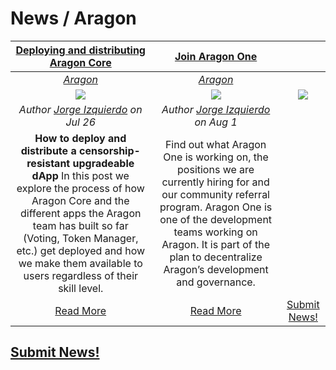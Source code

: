 # News / Aragon

[**Deploying and distributing Aragon Core**](https://blog.aragon.one/deploying-and-distributing-aragon-core-11e70cbc9b50) | [**Join Aragon One**](https://blog.aragon.one/join-aragon-one-18ba965c0c0c) | |  
:-----------:|:-----------:|:-----------:|  
[_Aragon_](aragon.md) | [_Aragon_](aragon.md) | |  
[<img src="https://cdn-images-1.medium.com/max/800/1*u8nCiZUgr3Jgmxu0m_l1CA.png">](https://blog.aragon.one/deploying-and-distributing-aragon-core-11e70cbc9b50) | [<img src="https://wiki.aragon.org/design/logo/aragon_one/png/aragon-one-lineart-black-transparent.png">](https://blog.aragon.one/join-aragon-one-18ba965c0c0c) | [<img src="../images/monthly_no_image.png">](../guides/guide_for_submitting_news.md) |  
_Author [Jorge Izquierdo](https://blog.aragon.one/@izqui9) on Jul 26_ | _Author [Jorge Izquierdo](https://blog.aragon.one/@izqui9) on Aug 1_ | |  
**How to deploy and distribute a censorship-resistant upgradeable dApp** In this post we explore the process of how Aragon Core and the different apps the Aragon team has built so far (Voting, Token Manager, etc.) get deployed and how we make them available to users regardless of their skill level. | Find out what Aragon One is working on, the positions we are currently hiring for and our community referral program. Aragon One is one of the development teams working on Aragon. It is part of the plan to decentralize Aragon’s development and governance. | |  
[Read More](https://blog.aragon.one/deploying-and-distributing-aragon-core-11e70cbc9b50) | [Read More](https://blog.aragon.one/join-aragon-one-18ba965c0c0c) | [Submit News!](../guides/guide_for_submitting_news.md) |

## [Submit News!](../guides/guide_for_submitting_news.md)
